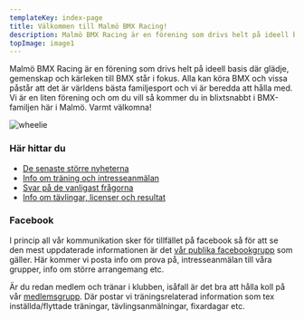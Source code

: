 ```yaml
---
templateKey: index-page
title: Välkommen till Malmö BMX Racing!
description: Malmö BMX Racing är en förening som drivs helt på ideell basis där glädje, gemenskap och kärleken till BMX står i fokus. Alla kan köra BMX och vissa påstår att det är världens bästa familjesport och vi är beredda att hålla med.
topImage: image1
---
```



Malmö BMX Racing är en förening som drivs helt på ideell basis där glädje, gemenskap och kärleken till BMX står i fokus. Alla kan köra BMX och vissa påstår att det är världens bästa familjesport och vi är beredda att hålla med. Vi är en liten förening och om du vill så kommer du in blixtsnabbt i BMX-familjen här i Malmö. Varmt välkomna!  

![wheelie](/img/wheelie.jpg#right)

### Här hittar du

* [De senaste större nyheterna](/blog)  
* [Info om träning och intresseanmälan](/traning)  
* [Svar på de vanligast frågorna](/faq)  
* [Info om tävlingar, licenser och resultat](/tavling)  

### Facebook
I princip all vår kommunikation sker för tillfället på facebook så för att se den mest uppdaterade informationen är det [vår publika facebookgrupp](https://www.facebook.com/groups/malmobmx) som gäller. Här kommer vi posta info om prova på, intresseanmälan till våra grupper, info om större arrangemang etc.  

Är du redan medlem och tränar i klubben, isåfall är det bra att hålla koll på vår [medlemsgrupp](https://www.facebook.com/groups/malmobmxmedlemmar). Där postar vi träningsrelaterad information som tex inställda/flyttade träningar, tävlingsanmälningar, fixardagar etc.  
